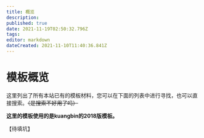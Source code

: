 ```yaml
---
title: 概览
description: 
published: true
date: 2021-11-19T02:50:32.796Z
tags: 
editor: markdown
dateCreated: 2021-11-10T11:40:36.841Z
---
```


# 模板概览

这里列出了所有本站已有的模板材料，您可以在下面的列表中进行寻找，也可以直接搜索。~~（是搜索不好用了吗）~~

**这里的模板使用的是kuangbin的2018版模板。**

【待填坑】